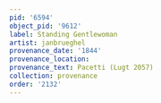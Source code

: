```yaml
---
pid: '6594'
object_pid: '9612'
label: Standing Gentlewoman
artist: janbrueghel
provenance_date: '1844'
provenance_location:
provenance_text: Pacetti (Lugt 2057)
collection: provenance
order: '2132'
---
```

